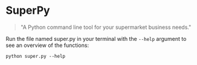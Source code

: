 # SuperPy

> "A Python command line tool for your supermarket business needs."

Run the file named super.py in your terminal with the `--help` argument to see an overview of the functions:

```
python super.py --help